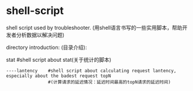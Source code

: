 shell-script
============

shell script used by troubleshooter.
(用shell语言书写的一些实用脚本，帮助开发者分析数据以解决问题)

directory introduction:
(目录介绍):

stat    #shell script about stat(关于统计的脚本)

    ----lantency    #shell script about calculating request lantency, especially about the badest request topN
                    #(计算请求的延迟情况：延迟时间最高的topN请求的延迟时间)

